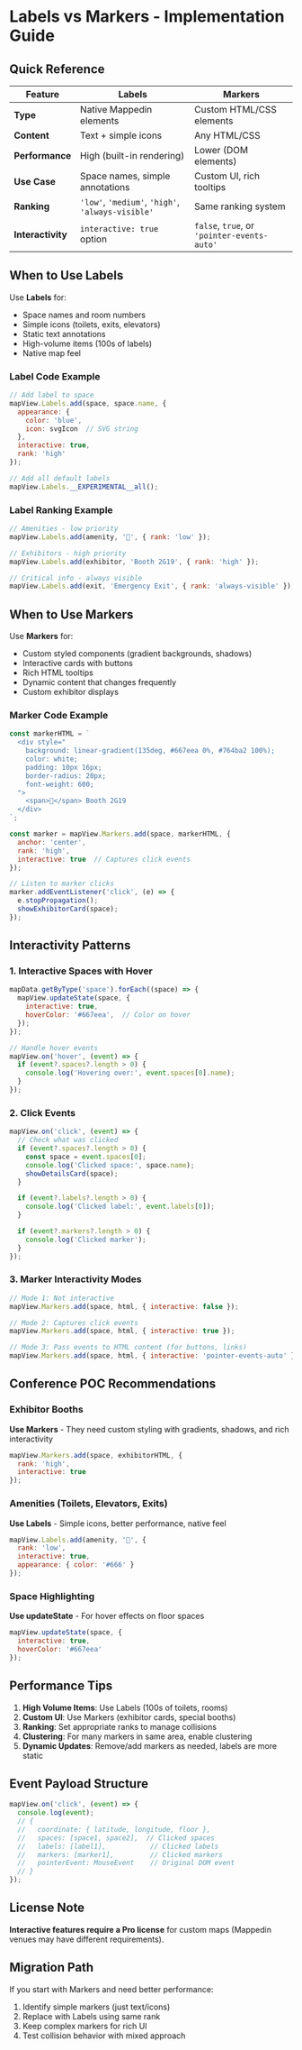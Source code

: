 # Labels vs Markers - Implementation Guide

## Quick Reference

| Feature | Labels | Markers |
|---------|--------|---------|
| **Type** | Native Mappedin elements | Custom HTML/CSS elements |
| **Content** | Text + simple icons | Any HTML/CSS |
| **Performance** | High (built-in rendering) | Lower (DOM elements) |
| **Use Case** | Space names, simple annotations | Custom UI, rich tooltips |
| **Ranking** | `'low'`, `'medium'`, `'high'`, `'always-visible'` | Same ranking system |
| **Interactivity** | `interactive: true` option | `false`, `true`, or `'pointer-events-auto'` |

## When to Use Labels

Use **Labels** for:
- Space names and room numbers
- Simple icons (toilets, exits, elevators)
- Static text annotations
- High-volume items (100s of labels)
- Native map feel

### Label Code Example
```javascript
// Add label to space
mapView.Labels.add(space, space.name, {
  appearance: {
    color: 'blue',
    icon: svgIcon  // SVG string
  },
  interactive: true,
  rank: 'high'
});

// Add all default labels
mapView.Labels.__EXPERIMENTAL__all();
```

### Label Ranking Example
```javascript
// Amenities - low priority
mapView.Labels.add(amenity, '🚻', { rank: 'low' });

// Exhibitors - high priority
mapView.Labels.add(exhibitor, 'Booth 2G19', { rank: 'high' });

// Critical info - always visible
mapView.Labels.add(exit, 'Emergency Exit', { rank: 'always-visible' });
```

## When to Use Markers

Use **Markers** for:
- Custom styled components (gradient backgrounds, shadows)
- Interactive cards with buttons
- Rich HTML tooltips
- Dynamic content that changes frequently
- Custom exhibitor displays

### Marker Code Example
```javascript
const markerHTML = `
  <div style="
    background: linear-gradient(135deg, #667eea 0%, #764ba2 100%);
    color: white;
    padding: 10px 16px;
    border-radius: 20px;
    font-weight: 600;
  ">
    <span>📍</span> Booth 2G19
  </div>
`;

const marker = mapView.Markers.add(space, markerHTML, {
  anchor: 'center',
  rank: 'high',
  interactive: true  // Captures click events
});

// Listen to marker clicks
marker.addEventListener('click', (e) => {
  e.stopPropagation();
  showExhibitorCard(space);
});
```

## Interactivity Patterns

### 1. Interactive Spaces with Hover
```javascript
mapData.getByType('space').forEach((space) => {
  mapView.updateState(space, {
    interactive: true,
    hoverColor: '#667eea',  // Color on hover
  });
});

// Handle hover events
mapView.on('hover', (event) => {
  if (event?.spaces?.length > 0) {
    console.log('Hovering over:', event.spaces[0].name);
  }
});
```

### 2. Click Events
```javascript
mapView.on('click', (event) => {
  // Check what was clicked
  if (event?.spaces?.length > 0) {
    const space = event.spaces[0];
    console.log('Clicked space:', space.name);
    showDetailsCard(space);
  }

  if (event?.labels?.length > 0) {
    console.log('Clicked label:', event.labels[0]);
  }

  if (event?.markers?.length > 0) {
    console.log('Clicked marker');
  }
});
```

### 3. Marker Interactivity Modes
```javascript
// Mode 1: Not interactive
mapView.Markers.add(space, html, { interactive: false });

// Mode 2: Captures click events
mapView.Markers.add(space, html, { interactive: true });

// Mode 3: Pass events to HTML content (for buttons, links)
mapView.Markers.add(space, html, { interactive: 'pointer-events-auto' });
```

## Conference POC Recommendations

### Exhibitor Booths
**Use Markers** - They need custom styling with gradients, shadows, and rich interactivity
```javascript
mapView.Markers.add(space, exhibitorHTML, {
  rank: 'high',
  interactive: true
});
```

### Amenities (Toilets, Elevators, Exits)
**Use Labels** - Simple icons, better performance, native feel
```javascript
mapView.Labels.add(amenity, '🚻', {
  rank: 'low',
  interactive: true,
  appearance: { color: '#666' }
});
```

### Space Highlighting
**Use updateState** - For hover effects on floor spaces
```javascript
mapView.updateState(space, {
  interactive: true,
  hoverColor: '#667eea'
});
```

## Performance Tips

1. **High Volume Items**: Use Labels (100s of toilets, rooms)
2. **Custom UI**: Use Markers (exhibitor cards, special booths)
3. **Ranking**: Set appropriate ranks to manage collisions
4. **Clustering**: For many markers in same area, enable clustering
5. **Dynamic Updates**: Remove/add markers as needed, labels are more static

## Event Payload Structure

```javascript
mapView.on('click', (event) => {
  console.log(event);
  // {
  //   coordinate: { latitude, longitude, floor },
  //   spaces: [space1, space2],  // Clicked spaces
  //   labels: [label1],           // Clicked labels
  //   markers: [marker1],         // Clicked markers
  //   pointerEvent: MouseEvent    // Original DOM event
  // }
});
```

## License Note

**Interactive features require a Pro license** for custom maps (Mappedin venues may have different requirements).

## Migration Path

If you start with Markers and need better performance:
1. Identify simple markers (just text/icons)
2. Replace with Labels using same rank
3. Keep complex markers for rich UI
4. Test collision behavior with mixed approach
